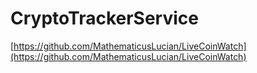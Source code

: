# CryptoTrackerService

[https://github.com/MathematicusLucian/LiveCoinWatch](https://github.com/MathematicusLucian/LiveCoinWatch)